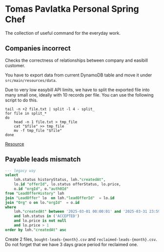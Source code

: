 # Tomas Pavlatka Personal Spring Chef

The collection of useful command for the everyday work.

## Companies incorrect

Checks the correctness of relationships between company and easibill customer. 

You have to export data from current DynamoDB table and move it under `src/main/resources/data`.

Due to very low easybill API limits, we have to split the exported file into many small one, ideally with 10 records per file. You can use the following script to do this.

```shell
tail -n +2 file.txt | split -l 4 - split_
for file in split_*
do
    head -n 1 file.txt > tmp_file
    cat "$file" >> tmp_file
    mv -f tmp_file "$file"
done
```
[Resource](https://stackoverflow.com/questions/1411713/how-to-split-a-file-and-keep-the-first-line-in-each-of-the-pieces)

## Payable leads mismatch

```sql
--- legacy way
select 
	loh.status historyStatus, loh."createdAt", 
	lo.id "offerId", lo.status offerStatus, lo.price,
	o.id "orgId", o."auth0Id"
from "LeadOfferHistory" loh 
join "LeadOffer" lo  on loh."leadOfferId"  = lo.id
join "Org" o on lo."orgId"  = o.id
where 
	loh."createdAt" between '2025-03-01 00:00:01' and '2025-03-31 23:59:59'
	and loh.status in ('ACCEPTED')
	and lo.price is not null
	and lo.price > 1
order by loh."createdAt" asc
```

Create 2 files, `bought-leads-{month}.csv` and `reclaimed-leads-{month}.csv`. Do not forget that we have 3 days grace period for reclaimed one.

